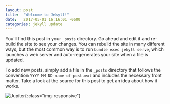 ```yaml
---
layout: post
title:  "Welcome to Jekyll!"
date:   2017-05-01 16:16:01 -0600
categories: jekyll update
---
```


You’ll find this post in your `_posts` directory. Go ahead and edit it and re-build the site to see your changes. You can rebuild the site in many different ways, but the most common way is to run `bundle exec jekyll serve`, which launches a web server and auto-regenerates your site when a file is updated.

To add new posts, simply add a file in the `_posts` directory that follows the convention `YYYY-MM-DD-name-of-post.ext` and includes the necessary front matter. Take a look at the source for this post to get an idea about how it works.

![Jupiter](/Users/norriskhoo/Pictures/UCLADIYTable/Jupiter_and_its_shrunken_Great_Red_Spot.jpg){:class="img-responsive"}
